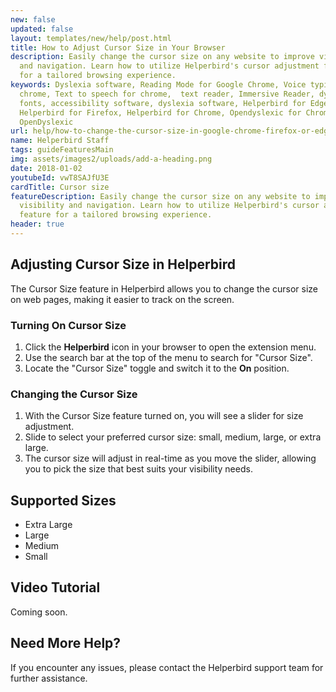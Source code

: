 ```yaml
---
new: false
updated: false
layout: templates/new/help/post.html
title: How to Adjust Cursor Size in Your Browser
description: Easily change the cursor size on any website to improve visibility
  and navigation. Learn how to utilize Helperbird's cursor adjustment feature
  for a tailored browsing experience.
keywords: Dyslexia software, Reading Mode for Google Chrome, Voice typing for
  chrome, Text to speech for chrome,  text reader, Immersive Reader, dyslexia
  fonts, accessibility software, dyslexia software, Helperbird for Edge,
  Helperbird for Firefox, Helperbird for Chrome, Opendyslexic for Chrome,
  OpenDyslexic
url: help/how-to-change-the-cursor-size-in-google-chrome-firefox-or-edge/
name: Helperbird Staff
tags: guideFeaturesMain
img: assets/images2/uploads/add-a-heading.png
date: 2018-01-02
youtubeId: vwT8SAJfU3E
cardTitle: Cursor size
featureDescription: Easily change the cursor size on any website to improve
  visibility and navigation. Learn how to utilize Helperbird's cursor adjustment
  feature for a tailored browsing experience.
header: true
---
```



## Adjusting Cursor Size in Helperbird

The Cursor Size feature in Helperbird allows you to change the cursor size on web pages, making it easier to track on the screen. 

### Turning On Cursor Size

1. Click the **Helperbird** icon in your browser to open the extension menu.
2. Use the search bar at the top of the menu to search for "Cursor Size".
3. Locate the "Cursor Size" toggle and switch it to the **On** position.

### Changing the Cursor Size

1. With the Cursor Size feature turned on, you will see a slider for size adjustment.
2. Slide to select your preferred cursor size: small, medium, large, or extra large.
3. The cursor size will adjust in real-time as you move the slider, allowing you to pick the size that best suits your visibility needs.


## Supported Sizes

- Extra Large
- Large
- Medium
- Small



## Video Tutorial

Coming soon.



## Need More Help?

If you encounter any issues, please contact the Helperbird support team for further assistance.
